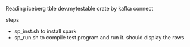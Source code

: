 Reading iceberg tble dev.mytestable crate by kafka connect 

steps
 - sp_inst.sh to install spark
 - sp_run.sh to compile test program and run it. should display the rows 